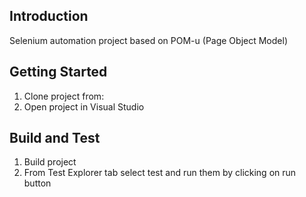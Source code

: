 Introduction
------------------
Selenium automation project based on POM-u (Page Object Model)

Getting Started
------------------
1. Clone project from:
2. Open project in Visual Studio

Build and Test
------------------
1. Build project
2. From Test Explorer tab select test and run them by clicking on run button
